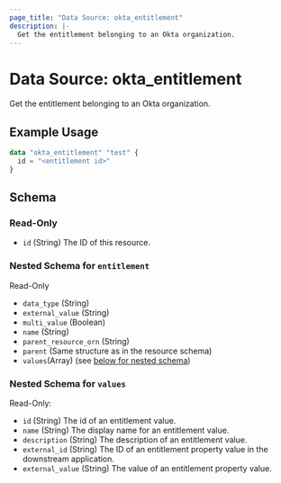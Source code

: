 ```yaml
---
page_title: "Data Source: okta_entitlement"
description: |-
  Get the entitlement belonging to an Okta organization.
---
```


# Data Source: okta_entitlement

Get the entitlement belonging to an Okta organization.

## Example Usage

```terraform
data "okta_entitlement" "test" {
  id = "<entitlement id>"
}
```

<!-- schema generated by tfplugindocs -->
## Schema

### Read-Only
- `id` (String) The ID of this resource.

<a id="nestedatt--brands"></a>
### Nested Schema for `entitlement`

Read-Only

- `data_type` (String)
- `external_value` (String)
- `multi_value` (Boolean)
- `name` (String)
- `parent_resource_orn` (String)
- `parent` (Same structure as in the resource schema)
- `values`(Array) (see [below for nested schema](#nestedblock----values))

<a id="nestedblock--values"></a>
### Nested Schema for `values`
Read-Only:
- `id` (String) The id of an entitlement value.
- `name` (String) The display name for an entitlement value.
- `description` (String) The description of an entitlement value.
- `external_id` (String) The ID of an entitlement property value in the downstream application.
- `external_value` (String) The value of an entitlement property value.
